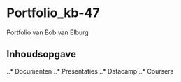 # Portfolio_kb-47
Portfolio van Bob van Elburg

## Inhoudsopgave
..* Documenten
..* Presentaties
..* Datacamp
..* Coursera
